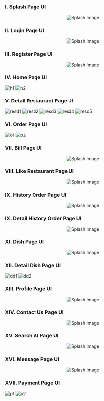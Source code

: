 ### I. Splash Page UI

<div align="center">
  <img src="https://github.com/vanvinh2k2/Capstone_2/assets/94769800/5c672703-28be-4ea0-9cd1-6cbf58d191e0" alt="Splash Image">
</div>

### II. Login Page UI

<div align="center">
  <img src="https://github.com/vanvinh2k2/Capstone_2/assets/94769800/18f7022e-b26d-41e9-8eec-d1e4ffed1547" alt="Splash Image">
</div>

### III. Register Page UI

<div align="center">
  <img src="https://github.com/vanvinh2k2/Capstone_2/assets/94769800/dfa29a92-2133-47da-a6c0-cf0296e02a7a" alt="Splash Image">
</div>

### IV. Home Page UI

![h1](https://github.com/vanvinh2k2/Capstone_2/assets/94769800/d00cd768-75fa-4c42-8ef8-bf7b28de6546)
![h2](https://github.com/vanvinh2k2/Capstone_2/assets/94769800/433c7df5-d589-4d53-9fe4-20a87dfcb19d)

### V. Detail Restaurant Page UI

![resd1](https://github.com/vanvinh2k2/Capstone_2/assets/94769800/6f78c566-2e38-48b9-aa27-f6765b321644)
![resd2](https://github.com/vanvinh2k2/Capstone_2/assets/94769800/74171eac-ac2a-4963-bb6f-ce5c997c2ab3)
![resd3](https://github.com/vanvinh2k2/Capstone_2/assets/94769800/2d8df711-2b6c-4bd2-aea3-e3f75613b63e)
![resd4](https://github.com/vanvinh2k2/Capstone_2/assets/94769800/5d4e2831-3957-4271-b18e-9ac6068e9670)
![resd5](https://github.com/vanvinh2k2/Capstone_2/assets/94769800/8b60f5cb-2cf5-4f9f-937c-2dec33cfa8b5)

### VI. Order Page UI

![o1](https://github.com/vanvinh2k2/Capstone_2/assets/94769800/0d39f0d6-d858-4e62-a4d5-3ff52e19ecc6)
![o2](https://github.com/vanvinh2k2/Capstone_2/assets/94769800/01b53512-106e-4881-8b5e-35fa73c7e19f)

### VII. Bill Page UI

<div align="center">
  <img src="https://github.com/vanvinh2k2/Capstone_2/assets/94769800/8d46c45f-362d-4f31-a003-fa63eafffa12" alt="Splash Image">
</div>

### VIII. Like Restaurant Page UI

<div align="center">
  <img src="https://github.com/vanvinh2k2/Capstone_2/assets/94769800/7d67f021-dc1f-4501-940c-75ea7c1e334c" alt="Splash Image">
</div>

### IX. History Order Page UI

<div align="center">
  <img src="https://github.com/vanvinh2k2/Capstone_2/assets/94769800/1232bf97-f2d2-4615-b599-a26dae69171f" alt="Splash Image">
</div>

### IX. Detail History Order Page UI

<div align="center">
  <img src="https://github.com/vanvinh2k2/Capstone_2/assets/94769800/23cb488c-f174-4bd5-a566-3065e43eb4b3" alt="Splash Image">
</div>

### XI. Dish Page UI

<div align="center">
  <img src="https://github.com/vanvinh2k2/Capstone_2/assets/94769800/7e49dfea-e376-4762-a93c-4d2fa43fd0e1" alt="Splash Image">
</div>

### XII. Detail Dish Page UI

![dd1](https://github.com/vanvinh2k2/Capstone_2/assets/94769800/5f130638-7626-4d8f-8a0f-7b07bcc3664a)
![dd2](https://github.com/vanvinh2k2/Capstone_2/assets/94769800/8162c5c2-9a79-4c12-b7be-d9e3a7dbec76)

### XIII. Profile Page UI

<div align="center">
  <img src="https://github.com/vanvinh2k2/Capstone_2/assets/94769800/219701d9-1c06-4f46-8b75-1e1a2a06ea11" alt="Splash Image">
</div>

### XIV. Contact Us Page UI

<div align="center">
  <img src="https://github.com/vanvinh2k2/Capstone_2/assets/94769800/f6d03d17-4e7a-461a-a8dc-6f71ad9a7074" alt="Splash Image">
</div>

### XV. Search AI Page UI

<div align="center">
  <img src="https://github.com/vanvinh2k2/Capstone_2/assets/94769800/d9cc43d2-95a4-4a58-87ef-b289dcca10ca" alt="Splash Image">
</div>

### XVI. Message Page UI

<div align="center">
  <img src="https://github.com/vanvinh2k2/Capstone_2/assets/94769800/e7d006f4-26a0-4fa8-adbd-1070fc9f1b49" alt="Splash Image">
</div>

### XVII. Payment Page UI

![p1](https://github.com/vanvinh2k2/Capstone_2/assets/94769800/2b7703ce-255e-4185-b85f-55d9d0c23e48)
![p2](https://github.com/vanvinh2k2/Capstone_2/assets/94769800/c34c71c1-f149-4b08-afbf-2601217f679a)


